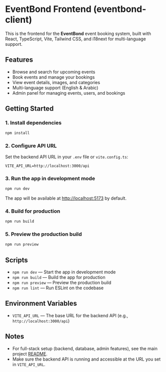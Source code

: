 # EventBond Frontend (eventbond-client)

This is the frontend for the **EventBond** event booking system, built with React, TypeScript, Vite, Tailwind CSS, and i18next for multi-language support.

## Features
- Browse and search for upcoming events
- Book events and manage your bookings
- View event details, images, and categories
- Multi-language support (English & Arabic)
- Admin panel for managing events, users, and bookings

## Getting Started

### 1. Install dependencies

```bash
npm install
```

### 2. Configure API URL

Set the backend API URL in your `.env` file or `vite.config.ts`:

```
VITE_API_URL=http://localhost:3000/api
```

### 3. Run the app in development mode

```bash
npm run dev
```

The app will be available at [http://localhost:5173](http://localhost:5173) by default.

### 4. Build for production

```bash
npm run build
```

### 5. Preview the production build

```bash
npm run preview
```

## Scripts
- `npm run dev` — Start the app in development mode
- `npm run build` — Build the app for production
- `npm run preview` — Preview the production build
- `npm run lint` — Run ESLint on the codebase

## Environment Variables
- `VITE_API_URL` — The base URL for the backend API (e.g., `http://localhost:3000/api`)

## Notes
- For full-stack setup (backend, database, admin features), see the main project [README](../README.md).
- Make sure the backend API is running and accessible at the URL you set in `VITE_API_URL`.
